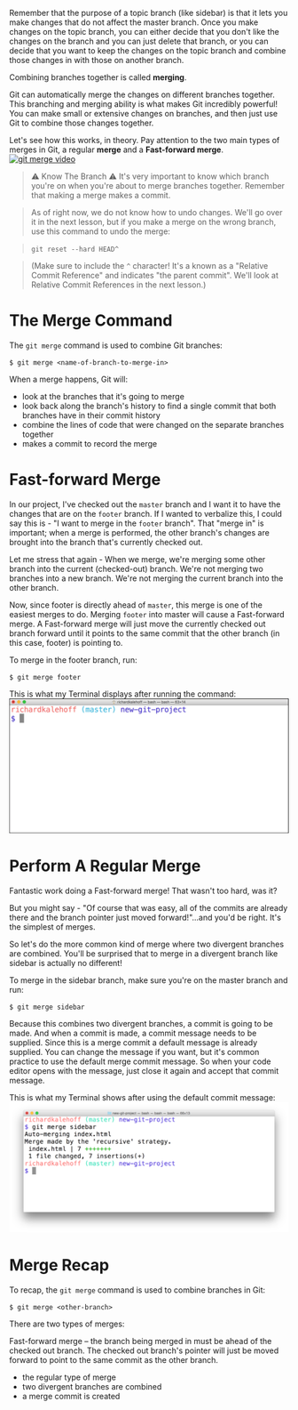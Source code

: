 Remember that the purpose of a topic branch (like sidebar) is that it lets you make changes that do not affect the master branch. Once you make changes on the topic branch, you can either decide that you don't like the changes on the branch and you can just delete that branch, or you can decide that you want to keep the changes on the topic branch and combine those changes in with those on another branch.

Combining branches together is called **merging**.

Git can automatically merge the changes on different branches together. This branching and merging ability is what makes Git incredibly powerful! You can make small or extensive changes on branches, and then just use Git to combine those changes together.

Let's see how this works, in theory. Pay attention to the two main types of merges in Git, a regular **merge** and a **Fast-forward merge**.
[![git merge video](http://img.youtube.com/vi/gQiWicrreJg/0.jpg)](https://youtu.be/gQiWicrreJg)

> ⚠️ Know The Branch ⚠️
> It's very important to know which branch you're on when you're about to merge branches together. Remember that making a merge makes a commit.

> As of right now, we do not know how to undo changes. We'll go over it in the next lesson, but if you make a merge on the wrong branch, use this command to undo the merge:

> ```git reset --hard HEAD^```

> (Make sure to include the ```^``` character! It's a known as a "Relative Commit Reference" and indicates "the parent commit". We'll look at Relative Commit References in the next lesson.)

# The Merge Command
The ```git merge``` command is used to combine Git branches:
```
$ git merge <name-of-branch-to-merge-in>
```
When a merge happens, Git will:

- look at the branches that it's going to merge
- look back along the branch's history to find a single commit that both branches have in their commit history
- combine the lines of code that were changed on the separate branches together
- makes a commit to record the merge

# Fast-forward Merge
In our project, I've checked out the ```master``` branch and I want it to have the changes that are on the ```footer``` branch. If I wanted to verbalize this, I could say this is - "I want to merge in the ```footer``` branch". That "merge in" is important; when a merge is performed, the other branch's changes are brought into the branch that's currently checked out.

Let me stress that again - When we merge, we're merging some other branch into the current (checked-out) branch. We're not merging two branches into a new branch. We're not merging the current branch into the other branch.

Now, since footer is directly ahead of ```master```, this merge is one of the easiest merges to do. Merging ```footer``` into master will cause a Fast-forward merge. A Fast-forward merge will just move the currently checked out branch forward until it points to the same commit that the other branch (in this case, footer) is pointing to.

To merge in the footer branch, run:
```
$ git merge footer
```

This is what my Terminal displays after running the command:
![git merge fast forward](git_img/ud123-l5-merge-fast-forward.gif)

# Perform A Regular Merge
Fantastic work doing a Fast-forward merge! That wasn't too hard, was it?

But you might say - "Of course that was easy, all of the commits are already there and the branch pointer just moved forward!"...and you'd be right. It's the simplest of merges.

So let's do the more common kind of merge where two divergent branches are combined. You'll be surprised that to merge in a divergent branch like sidebar is actually no different!

To merge in the sidebar branch, make sure you're on the master branch and run:
```
$ git merge sidebar
```
Because this combines two divergent branches, a commit is going to be made. And when a commit is made, a commit message needs to be supplied. Since this is a merge commit a default message is already supplied. You can change the message if you want, but it's common practice to use the default merge commit message. So when your code editor opens with the message, just close it again and accept that commit message.

This is what my Terminal shows after using the default commit message:
![merge sidebar](git_img/ud123-l5-git-merge-sidebar.png)

# Merge Recap
To recap, the ```git merge``` command is used to combine branches in Git:
```
$ git merge <other-branch>
```
There are two types of merges:

Fast-forward merge – the branch being merged in must be ahead of the checked out branch. The checked out branch's pointer will just be moved forward to point to the same commit as the other branch.
- the regular type of merge
- two divergent branches are combined
- a merge commit is created